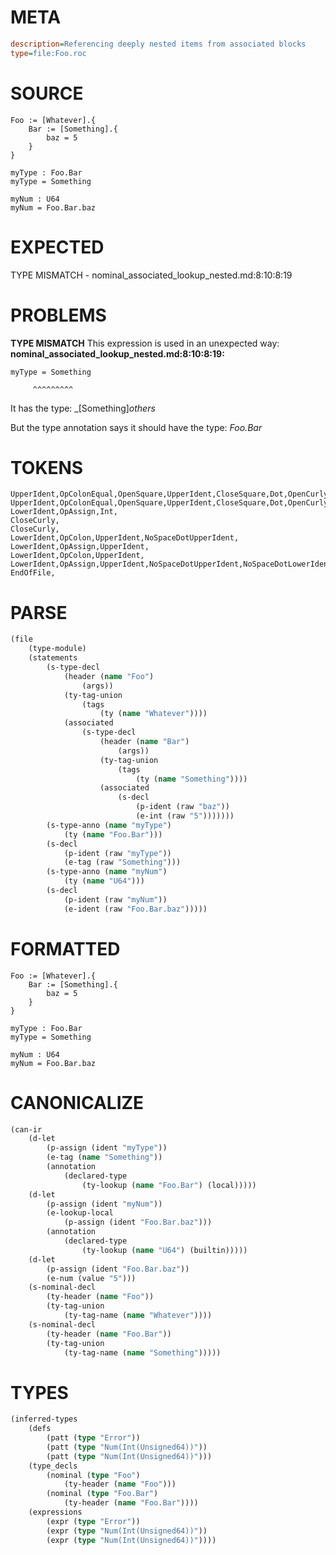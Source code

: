 # META
~~~ini
description=Referencing deeply nested items from associated blocks
type=file:Foo.roc
~~~
# SOURCE
~~~roc
Foo := [Whatever].{
    Bar := [Something].{
        baz = 5
    }
}

myType : Foo.Bar
myType = Something

myNum : U64
myNum = Foo.Bar.baz
~~~
# EXPECTED
TYPE MISMATCH - nominal_associated_lookup_nested.md:8:10:8:19
# PROBLEMS
**TYPE MISMATCH**
This expression is used in an unexpected way:
**nominal_associated_lookup_nested.md:8:10:8:19:**
```roc
myType = Something
```
         ^^^^^^^^^

It has the type:
    _[Something]_others_

But the type annotation says it should have the type:
    _Foo.Bar_

# TOKENS
~~~zig
UpperIdent,OpColonEqual,OpenSquare,UpperIdent,CloseSquare,Dot,OpenCurly,
UpperIdent,OpColonEqual,OpenSquare,UpperIdent,CloseSquare,Dot,OpenCurly,
LowerIdent,OpAssign,Int,
CloseCurly,
CloseCurly,
LowerIdent,OpColon,UpperIdent,NoSpaceDotUpperIdent,
LowerIdent,OpAssign,UpperIdent,
LowerIdent,OpColon,UpperIdent,
LowerIdent,OpAssign,UpperIdent,NoSpaceDotUpperIdent,NoSpaceDotLowerIdent,
EndOfFile,
~~~
# PARSE
~~~clojure
(file
	(type-module)
	(statements
		(s-type-decl
			(header (name "Foo")
				(args))
			(ty-tag-union
				(tags
					(ty (name "Whatever"))))
			(associated
				(s-type-decl
					(header (name "Bar")
						(args))
					(ty-tag-union
						(tags
							(ty (name "Something"))))
					(associated
						(s-decl
							(p-ident (raw "baz"))
							(e-int (raw "5")))))))
		(s-type-anno (name "myType")
			(ty (name "Foo.Bar")))
		(s-decl
			(p-ident (raw "myType"))
			(e-tag (raw "Something")))
		(s-type-anno (name "myNum")
			(ty (name "U64")))
		(s-decl
			(p-ident (raw "myNum"))
			(e-ident (raw "Foo.Bar.baz")))))
~~~
# FORMATTED
~~~roc
Foo := [Whatever].{
	Bar := [Something].{
		baz = 5
	}
}

myType : Foo.Bar
myType = Something

myNum : U64
myNum = Foo.Bar.baz
~~~
# CANONICALIZE
~~~clojure
(can-ir
	(d-let
		(p-assign (ident "myType"))
		(e-tag (name "Something"))
		(annotation
			(declared-type
				(ty-lookup (name "Foo.Bar") (local)))))
	(d-let
		(p-assign (ident "myNum"))
		(e-lookup-local
			(p-assign (ident "Foo.Bar.baz")))
		(annotation
			(declared-type
				(ty-lookup (name "U64") (builtin)))))
	(d-let
		(p-assign (ident "Foo.Bar.baz"))
		(e-num (value "5")))
	(s-nominal-decl
		(ty-header (name "Foo"))
		(ty-tag-union
			(ty-tag-name (name "Whatever"))))
	(s-nominal-decl
		(ty-header (name "Foo.Bar"))
		(ty-tag-union
			(ty-tag-name (name "Something")))))
~~~
# TYPES
~~~clojure
(inferred-types
	(defs
		(patt (type "Error"))
		(patt (type "Num(Int(Unsigned64))"))
		(patt (type "Num(Int(Unsigned64))")))
	(type_decls
		(nominal (type "Foo")
			(ty-header (name "Foo")))
		(nominal (type "Foo.Bar")
			(ty-header (name "Foo.Bar"))))
	(expressions
		(expr (type "Error"))
		(expr (type "Num(Int(Unsigned64))"))
		(expr (type "Num(Int(Unsigned64))"))))
~~~
